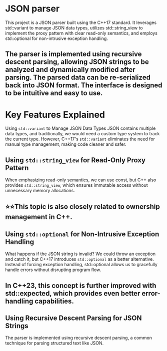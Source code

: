 # JSON parser
This project is a JSON parser built using the C++17 standard. It leverages std::variant to manage JSON data types, utilizes std::string_view to implement the proxy pattern with clear read-only semantics, and employs std::optional for non-intrusive exception handling.

The parser is implemented using recursive descent parsing, allowing JSON strings to be analyzed and dynamically modified after parsing. The parsed data can be re-serialized back into JSON format. The interface is designed to be intuitive and easy to use.
---
# Key Features Explained
Using ```std::variant``` to Manage JSON Data Types
JSON contains multiple data types, and traditionally, we would need a custom type system to track the current type. However, C++17's ```std::variant``` eliminates the need for manual type management, making code cleaner and safer.


## Using ```std::string_view``` for Read-Only Proxy Pattern
When emphasizing read-only semantics, we can use const, but C++ also provides ```std::string_view```, which ensures immutable access without unnecessary memory allocations.

## ⭐⭐This topic is also closely related to ownership management in C++.

## Using ```std::optional``` for Non-Intrusive Exception Handling
What happens if the JSON string is invalid? We could throw an exception and catch it, but C++17 introduces ```std::optional``` as a better alternative. Instead of forcing exception handling, std::optional allows us to gracefully handle errors without disrupting program flow.

In C++23, this concept is further improved with std::expected, which provides even better error-handling capabilities.
---

## Using Recursive Descent Parsing for JSON Strings
The parser is implemented using recursive descent parsing, a common technique for parsing structured text like JSON.
